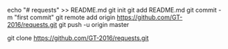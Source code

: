 
echo "# requests" >> README.md
git init
git add README.md
git commit -m "first commit"
git remote add origin https://github.com/GT-2016/requests.git
git push -u origin master

git clone https://github.com/GT-2016/requests.git
